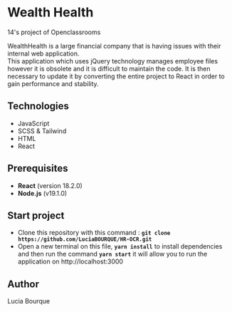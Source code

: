 # Wealth Health

14's project of Openclassrooms

WealthHealth is a large financial company that is having issues with their internal web application.  
This application which uses jQuery technology manages employee files however it is obsolete and it is difficult to maintain the code. It is then necessary to update it by converting the entire project to React in order to gain performance and stability.

## Technologies

- JavaScript
- SCSS & Tailwind
- HTML
- React

## Prerequisites

- **React** (version 18.2.0)
- **Node.js** (v19.1.0)

## Start project

- Clone this repository with this command : **`git clone https://github.com/LuciaBOURQUE/HR-OCR.git`**
- Open a new terminal on this file, **`yarn install`** to install dependencies and then run the command **`yarn start`** it will allow you to run the application on http://localhost:3000

## Author

Lucia Bourque
